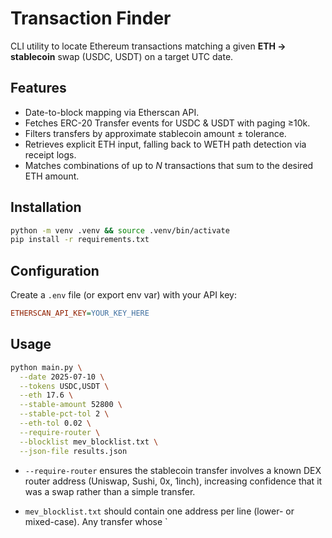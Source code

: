 # Transaction Finder

CLI utility to locate Ethereum transactions matching a given **ETH → stablecoin** swap (USDC, USDT) on a target UTC date.

## Features
* Date-to-block mapping via Etherscan API.
* Fetches ERC-20 Transfer events for USDC & USDT with paging ≥10k.
* Filters transfers by approximate stablecoin amount ± tolerance.
* Retrieves explicit ETH input, falling back to WETH path detection via receipt logs.
* Matches combinations of up to _N_ transactions that sum to the desired ETH amount.

## Installation
```bash
python -m venv .venv && source .venv/bin/activate
pip install -r requirements.txt
```

## Configuration
Create a `.env` file (or export env var) with your API key:
```ini
ETHERSCAN_API_KEY=YOUR_KEY_HERE
```

## Usage
```bash
python main.py \
  --date 2025-07-10 \
  --tokens USDC,USDT \
  --eth 17.6 \
  --stable-amount 52800 \
  --stable-pct-tol 2 \
  --eth-tol 0.02 \
  --require-router \
  --blocklist mev_blocklist.txt \
  --json-file results.json
```

* `--require-router` ensures the stablecoin transfer involves a known DEX router address (Uniswap, Sushi, 0x, 1inch), increasing confidence that it was a swap rather than a simple transfer.

* `mev_blocklist.txt` should contain one address per line (lower- or mixed-case). Any transfer whose `